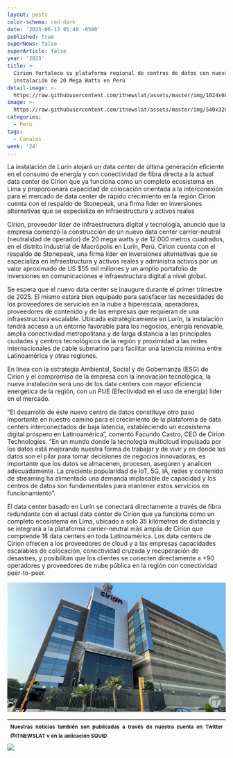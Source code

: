 ```yaml
---
layout: posts
color-schema: red-dark
date: '2023-06-13 05:40 -0500'
published: true
superNews: false
superArticle: false
year: '2023'
title: >-
  Cirion fortalece su plataforma regional de centros de datos con nueva
  instalación de 20 Mega Watts en Perú
detail-image: >-
  https://raw.githubusercontent.com/itnewslat/assets/master/img/1024x680/cirion-peru-g.jpg
image: >-
  https://raw.githubusercontent.com/itnewslat/assets/master/img/540x320/cirion-peru-p.jpg
categories:
  - Perú
tags:
  - Canales
week: '24'
---
```

La instalación de Lurín alojará un data center de última generación eficiente en el consumo de energía y con conectividad de fibra directa a la actual data center de Cirion que ya funciona como un completo ecosistema en Lima y proporcionará capacidad de colocación orientada a la interconexión para el mercado de data center de rápido crecimiento en la región
Cirion cuenta con el respaldo de Stonepeak, una firma líder en inversiones alternativas que se especializa en infraestructura y activos reales
 
Cirion, proveedor líder de infraestructura digital y tecnología, anunció que la empresa comenzó la construcción de un nuevo data center carrier-neutral (neutralidad de operador) de 20 mega watts y de 12.000 metros cuadrados, en el distrito industrial de Macrópolis en Lurín, Perú. Cirion cuenta con el respaldo de Stonepeak, una firma líder en inversiones alternativas que se especializa en infraestructura y activos reales y administra activos por un valor aproximado de US $55 mil millones y un amplio portafolio de inversiones en comunicaciones e infraestructura digital a nivel global.

Se espera que el nuevo data center se inaugure durante el primer trimestre de 2025. El mismo estará bien equipado para satisfacer las necesidades de los proveedores de servicios en la nube a híperescala, operadores, proveedores de contenido y de las empresas que requieran de una infraestructura escalable. Ubicada estratégicamente en Lurín, la instalación tendrá acceso a un entorno favorable para los negocios, energía renovable, amplia conectividad metropolitana y de larga distancia a las principales ciudades y centros tecnológicos de la región y proximidad a las redes internacionales de cable submarino para facilitar una latencia mínima entre Latinoamérica y otras regiones.

En línea con la estrategia Ambiental, Social y de Gobernanza (ESG) de Cirion y el compromiso de la empresa con la innovación tecnológica, la nueva instalación será uno de los data centers con mayor eficiencia energética de la región, con un PUE (Efectividad en el uso de energía) líder en el mercado.

“El desarrollo de este nuevo centro de datos constituye otro paso importante en nuestro camino para el crecimiento de la plataforma de data centers interconectados de baja latencia, estableciendo un ecosistema digital próspero en Latinoamérica”, comentó Facundo Castro, CEO de Cirion Technologies. “En un mundo donde la tecnología multicloud impulsada por los datos está mejorando nuestra forma de trabajar y de vivir y en donde los datos son el pilar para tomar decisiones de negocios innovadoras, es importante que los datos se almacenen, procesen, aseguren y analicen adecuadamente. La creciente popularidad de IoT, 5G, IA, redes y contenido de streaming ha alimentado una demanda implacable de capacidad y los centros de datos son fundamentales para mantener estos servicios en funcionamiento”.

El data center basado en Lurín se conectará directamente a través de fibra redundante con el actual data center de Cirion que ya funciona como un completo ecosistema en Lima, ubicado a solo 35 kilómetros de distancia y se integrará a la plataforma carrier-neutral más amplia de Cirion que comprende 18 data centers en toda Latinoamérica. Los data centers de Cirion ofrecen a los proveedores de cloud y a las empresas capacidades escalables de colocación, conectividad cruzada y recuperación de desastres, y posibilitan que los clientes se conecten directamente a +90 operadores y proveedores de nube pública en la región con conectividad peer-to-peer.

![](https://raw.githubusercontent.com/itnewslat/assets/master/img/540x320/cirion-peru-p.jpg)

<table style="height: 42px;" width="569">
<tbody>
<tr>
<td style="text-align: justify;"><sub><strong>Nuestras noticias también son publicadas a través de nuestra cuenta en Twitter <a href="https://twitter.com/itnewslat?lang=es">@ITNEWSLAT</a> y en la aplicación <a href="https://squidapp.co/en/">SQUID</a></strong></sub></td>
</tr>
</tbody>
</table>
<img src="https://tracker.metricool.com/c3po.jpg?hash=56f88a41e39ab42c063cc51676587a04"/>